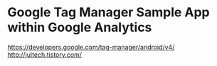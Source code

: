 Google Tag Manager Sample App within Google Analytics
=========



https://developers.google.com/tag-manager/android/v4/<br>
http://jultech.tistory.com/<br>



